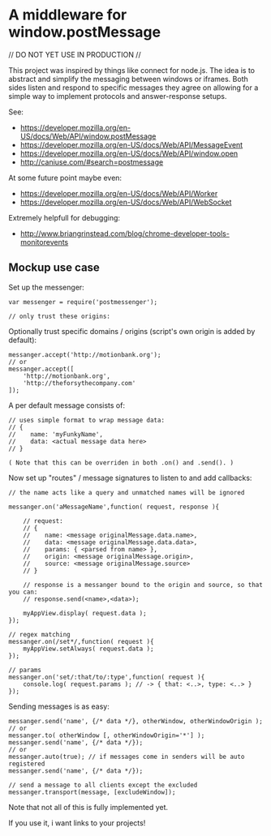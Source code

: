 A middleware for window.postMessage
====

// DO NOT YET USE IN PRODUCTION //

This project was inspired by things like connect for node.js. The idea is to abstract and simplify the messaging between windows or iframes. Both sides listen and respond to specific messages they agree on allowing for a simple way to implement protocols and answer-response setups.

See: 
- https://developer.mozilla.org/en-US/docs/Web/API/window.postMessage
- https://developer.mozilla.org/en-US/docs/Web/API/MessageEvent
- https://developer.mozilla.org/en-US/docs/Web/API/window.open
- http://caniuse.com/#search=postmessage

At some future point maybe even:
- https://developer.mozilla.org/en-US/docs/Web/API/Worker
- https://developer.mozilla.org/en-US/docs/Web/API/WebSocket

Extremely helpfull for debugging:
- http://www.briangrinstead.com/blog/chrome-developer-tools-monitorevents

## Mockup use case ##

Set up the messenger:

	var messenger = require('postmessenger');

	// only trust these origins:

Optionally trust specific domains / origins (script's own origin is added by default):

	messanger.accept('http://motionbank.org');
	// or
	messanger.accept([
		'http://motionbank.org', 
		'http://theforsythecompany.com'
	]);

A per default message consists of:

	// uses simple format to wrap message data:
	// {
	//    name: 'myFunkyName',
	//	  data: <actual message data here>
	// }

	( Note that this can be overriden in both .on() and .send(). )

Now set up "routes" / message signatures to listen to and add callbacks:

	// the name acts like a query and unmatched names will be ignored

	messanger.on('aMessageName',function( request, response ){

		// request:
		// {
		//    name: <message originalMessage.data.name>,
		//    data: <message originalMessage.data.data>,
		//    params: { <parsed from name> },
		//    origin: <message originalMessage.origin>,
		//    source: <message originalMessage.source>
		// }

		// response is a messanger bound to the origin and source, so that you can:
		// response.send(<name>,<data>);

		myAppView.display( request.data );
	});	

	// regex matching
	messanger.on(/set*/,function( request ){
		myAppView.setAlways( request.data );
	});

	// params
	messanger.on('set/:that/to/:type',function( request ){
		console.log( request.params ); // -> { that: <..>, type: <..> }
	});

Sending messages is as easy:

	messanger.send('name', {/* data */}, otherWindow, otherWindowOrigin );
	// or
	messanger.to( otherWindow [, otherWindowOrigin='*'] );
	messanger.send('name', {/* data */});
	// or
	messanger.auto(true); // if messages come in senders will be auto registered
	messanger.send('name', {/* data */});

	// send a message to all clients except the excluded
	messanger.transport(message, [excludeWindow]);

Note that not all of this is fully implemented yet.

If you use it, i want links to your projects!

